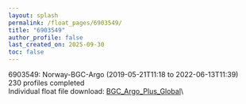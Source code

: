 ```yaml
---
layout: splash
permalink: /float_pages/6903549/
title: "6903549"
author_profile: false
last_created_on: 2025-09-30
toc: false
---
```

 
6903549: Norway-BGC-Argo (2019-05-21T11:18 to 2022-06-13T11:39)\
230 profiles completed\
Individual float file download: [BGC_Argo_Plus_Global](https://ftp.soest.hawaii.edu/bgc_argo_plus/Individual_Floats/outliers_removed/6903549_Sprof_processed.nc)\
